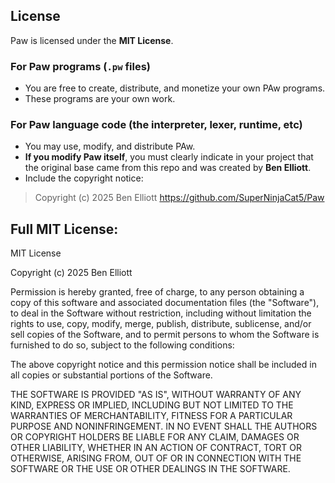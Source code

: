 ## License

Paw is licensed under the **MIT License**.

### For Paw programs (`.pw` files)
- You are free to create, distribute, and monetize your own PAw programs.  
- These programs are your own work.

### For Paw language code (the interpreter, lexer, runtime, etc)
- You may use, modify, and distribute PAw.  
- **If you modify Paw itself**, you must clearly indicate in your project that the original base came from this repo and was created by **Ben Elliott**.  
- Include the copyright notice:

> Copyright (c) 2025 Ben Elliott
> https://github.com/SuperNinjaCat5/Paw

## Full MIT License:

MIT License

Copyright (c) 2025 Ben Elliott

Permission is hereby granted, free of charge, to any person obtaining a copy
of this software and associated documentation files (the "Software"), to deal
in the Software without restriction, including without limitation the rights
to use, copy, modify, merge, publish, distribute, sublicense, and/or sell
copies of the Software, and to permit persons to whom the Software is
furnished to do so, subject to the following conditions:

The above copyright notice and this permission notice shall be included in all
copies or substantial portions of the Software.

THE SOFTWARE IS PROVIDED "AS IS", WITHOUT WARRANTY OF ANY KIND, EXPRESS OR
IMPLIED, INCLUDING BUT NOT LIMITED TO THE WARRANTIES OF MERCHANTABILITY,
FITNESS FOR A PARTICULAR PURPOSE AND NONINFRINGEMENT. IN NO EVENT SHALL THE
AUTHORS OR COPYRIGHT HOLDERS BE LIABLE FOR ANY CLAIM, DAMAGES OR OTHER
LIABILITY, WHETHER IN AN ACTION OF CONTRACT, TORT OR OTHERWISE, ARISING FROM,
OUT OF OR IN CONNECTION WITH THE SOFTWARE OR THE USE OR OTHER DEALINGS IN THE
SOFTWARE.
